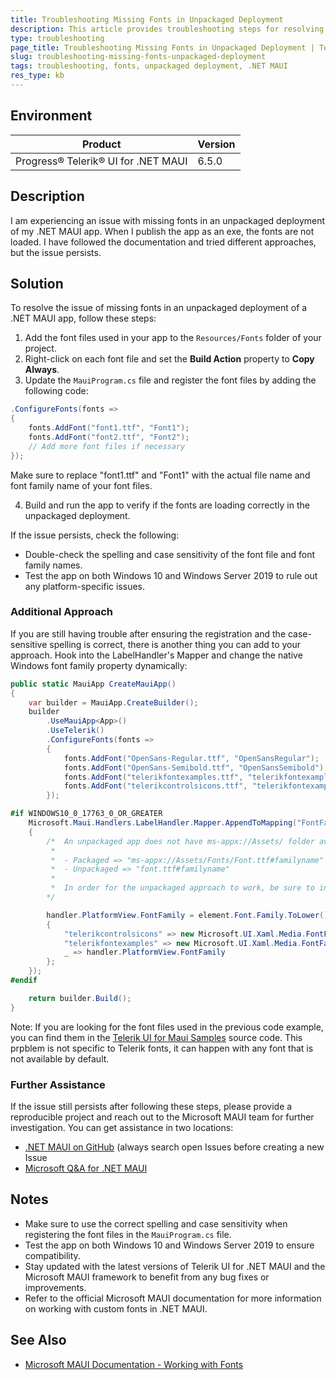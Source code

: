 ```yaml
---
title: Troubleshooting Missing Fonts in Unpackaged Deployment
description: This article provides troubleshooting steps for resolving the issue of missing fonts in an unpackaged deployment of a .NET MAUI app.
type: troubleshooting
page_title: Troubleshooting Missing Fonts in Unpackaged Deployment | Telerik UI for .NET MAUI
slug: troubleshooting-missing-fonts-unpackaged-deployment
tags: troubleshooting, fonts, unpackaged deployment, .NET MAUI
res_type: kb
---
```

## Environment

| Product | Version |
| ------- | ------- |
| Progress® Telerik® UI for .NET MAUI | 6.5.0 |

## Description
I am experiencing an issue with missing fonts in an unpackaged deployment of my .NET MAUI app. When I publish the app as an exe, the fonts are not loaded. I have followed the documentation and tried different approaches, but the issue persists.

## Solution
To resolve the issue of missing fonts in an unpackaged deployment of a .NET MAUI app, follow these steps:

1. Add the font files used in your app to the `Resources/Fonts` folder of your project.
2. Right-click on each font file and set the **Build Action** property to **Copy Always**.
3. Update the `MauiProgram.cs` file and register the font files by adding the following code:

```csharp
.ConfigureFonts(fonts =>
{
    fonts.AddFont("font1.ttf", "Font1");
    fonts.AddFont("font2.ttf", "Font2");
    // Add more font files if necessary
});
```
Make sure to replace "font1.ttf" and "Font1" with the actual file name and font family name of your font files.

4. Build and run the app to verify if the fonts are loading correctly in the unpackaged deployment.

If the issue persists, check the following:

- Double-check the spelling and case sensitivity of the font file and font family names.
- Test the app on both Windows 10 and Windows Server 2019 to rule out any platform-specific issues.

### Additional Approach

If you are still having trouble after ensuring the registration and the case-sensitive spelling is correct, there is another thing you can add to your approach. Hook into the LabelHandler's Mapper and change the native Windows font family property dynamically:

```csharp
public static MauiApp CreateMauiApp()
{
    var builder = MauiApp.CreateBuilder();
    builder
        .UseMauiApp<App>()
        .UseTelerik()
        .ConfigureFonts(fonts =>
        {
            fonts.AddFont("OpenSans-Regular.ttf", "OpenSansRegular");
            fonts.AddFont("OpenSans-Semibold.ttf", "OpenSansSemibold");
            fonts.AddFont("telerikfontexamples.ttf", "telerikfontexamples");
            fonts.AddFont("telerikcontrolsicons.ttf", "telerikfontexamples");
        });

#if WINDOWS10_0_17763_0_OR_GREATER
    Microsoft.Maui.Handlers.LabelHandler.Mapper.AppendToMapping("FontFamily", (handler, element) =>
    {
        /*  An unpackaged app does not have ms-appx://Assets/ folder available. To avoid issues you can explicitly define the new path to the font file
         *
         *  - Packaged => "ms-appx://Assets/Fonts/Font.ttf#familyname" 
         *  - Unpackaged => "font.ttf#familyname"
         *
         *  In order for the unpackaged approach to work, be sure to include the font's file with the project's assets and set the Build Action to 'CopyAlways'
        */

        handler.PlatformView.FontFamily = element.Font.Family.ToLower() switch
        {
            "telerikcontrolsicons" => new Microsoft.UI.Xaml.Media.FontFamily("telerikcontrolsicons.ttf#telerikcontrolsicons"),
            "telerikfontexamples" => new Microsoft.UI.Xaml.Media.FontFamily("telerikfontexamples.ttf#telerikfontexamples"),
            _ => handler.PlatformView.FontFamily
        };
    });
#endif

    return builder.Build();
}
```

Note: If you are looking for the font files used in the previous code example, you can find them in the [Telerik UI for Maui Samples](https://github.com/telerik/maui-samples/tree/main/Samples/ControlsSamples/Resources/Fonts) source code. This prpblem is not specific to Telerik fonts, it can happen with any font that is not available by default. 

### Further Assistance

If the issue still persists after following these steps, please provide a reproducible project and reach out to the Microsoft MAUI team for further investigation. You can get assistance in two locations:

- [.NET MAUI on GitHub](https://github.com/dotnet/maui/issues) (always search open Issues before creating a new Issue
- [Microsoft Q&A for .NET MAUI](https://learn.microsoft.com/en-us/answers/tags/247/dotnet-maui)

## Notes
- Make sure to use the correct spelling and case sensitivity when registering the font files in the `MauiProgram.cs` file.
- Test the app on both Windows 10 and Windows Server 2019 to ensure compatibility.
- Stay updated with the latest versions of Telerik UI for .NET MAUI and the Microsoft MAUI framework to benefit from any bug fixes or improvements.
- Refer to the official Microsoft MAUI documentation for more information on working with custom fonts in .NET MAUI.

## See Also
- [Microsoft MAUI Documentation - Working with Fonts](https://learn.microsoft.com/en-us/dotnet/maui/user-interface/fonts?view=net-maui-8.0)
